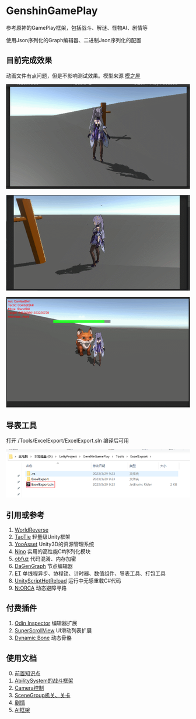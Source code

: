 # GenshinGamePlay

参考原神的GamePlay框架，包括战斗、解谜、怪物AI、剧情等

使用Json序列化的Graph编辑器、二进制Json序列化的配置

## 目前完成效果
动画文件有点问题，但是不影响测试效果。模型来源 [模之屋](https://www.aplaybox.com/details/model/MmroYfxfeCtc)

![战斗技能.gif](ReadMeRes%2FPreview.gif)

![寻宝解谜.gif](ReadMeRes%2FPreview2.gif)

![怪物AI.gif](ReadMeRes%2FPreview3.gif)


## 导表工具
打开 /Tools/ExcelExport/ExcelExport.sln 编译后可用

![ExcelExport.png](ReadMeRes%2FExcelExport.png)


## 引用或参考
1. [WorldReverse](https://github.com/fengjixuchui/WorldReverse)
2. [TaoTie](https://github.com/526077247/TaoTie) 轻量级Unity框架
3. [YooAsset](https://github.com/tuyoogame/YooAsset) Unity3D的资源管理系统
4. [Nino](https://github.com/JasonXuDeveloper/Nino) 实用的高性能C#序列化模块
5. [obfuz](https://github.com/focus-creative-games/obfuz.git) 代码混淆、内存加密
6. [DaGenGraph](https://github.com/LiFang7/DaGenGraph) 节点编辑器
7. [ET](https://github.com/egametang/ET) 单线程异步、协程锁、计时器、数值组件、导表工具、打包工具
8. [UnityScriptHotReload](https://github.com/Misaka-Mikoto-Tech/UnityScriptHotReload) 运行中无感重载C#代码
9. [N:ORCA](https://github.com/Nebukam/com.nebukam.orca) 动态避障寻路

## 付费插件
1. [Odin Inspector](https://assetstore.unity.com/packages/tools/utilities/odin-inspector-and-serializer-89041) 编辑器扩展
2. [SuperScrollView](https://assetstore.unity.com/packages/tools/gui/ugui-super-scrollview-86572) UI滑动列表扩展
3. [Dynamic Bone](https://assetstore.unity.com/packages/tools/animation/dynamic-bone-16743) 动态骨骼

## 使用文档
0. [前置知识点](https://github.com/526077247/GenshinGamePlay/tree/master/Book/0.前置知识点.md)
1. [AbilitySystem的战斗框架](https://github.com/526077247/GenshinGamePlay/tree/master/Book/1.AbilitySystem的战斗框架.md)
2. [Camera控制](https://github.com/526077247/GenshinGamePlay/tree/master/Book/2.Camera控制.md)
3. [SceneGroup机关、关卡](https://github.com/526077247/GenshinGamePlay/tree/master/Book/3.SceneGroup机关、关卡.md)
4. [剧情](https://github.com/526077247/GenshinGamePlay/tree/master/Book/4.剧情.md)
5. [AI框架](https://github.com/526077247/GenshinGamePlay/tree/master/Book/5.AI框架.md)